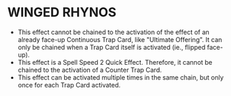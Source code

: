 # WINGED RHYNOS

*   This effect cannot be chained to the activation of the effect of an already face-up Continuous Trap Card, like "Ultimate Offering". It can only be chained when a Trap Card itself is activated (ie., flipped face-up).
*   This effect is a Spell Speed 2 Quick Effect. Therefore, it cannot be chained to the activation of a Counter Trap Card.
*   This effect can be activated multiple times in the same chain, but only once for each Trap Card activated.
